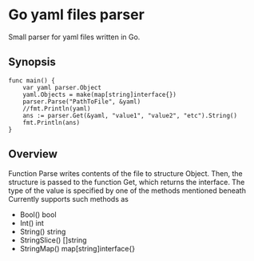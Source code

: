 # Go yaml files parser
Small parser for yaml files written in Go. 

## Synopsis 
```
func main() {
	var yaml parser.Object
	yaml.Objects = make(map[string]interface{})
	parser.Parse("PathToFile", &yaml)
	//fmt.Println(yaml)
	ans := parser.Get(&yaml, "value1", "value2", "etc").String()
	fmt.Println(ans)
}
```

## Overview
Function Parse writes contents of the file to structure Object. 
Then, the structure is passed to the function Get, which returns the interface. The type of the value is specified by one of the methods mentioned beneath
Currently supports such methods as 	
  * Bool() bool
  * Int() int
  * String() string
  * StringSlice() []string
  * StringMap() map[string]interface{}
